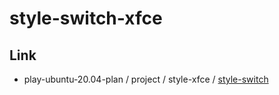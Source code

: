 
# style-switch-xfce

## Link

* play-ubuntu-20.04-plan / project / style-xfce / [style-switch](https://github.com/samwhelp/play-ubuntu-20.04-plan/tree/master/project/style-xfce/style-switch)
